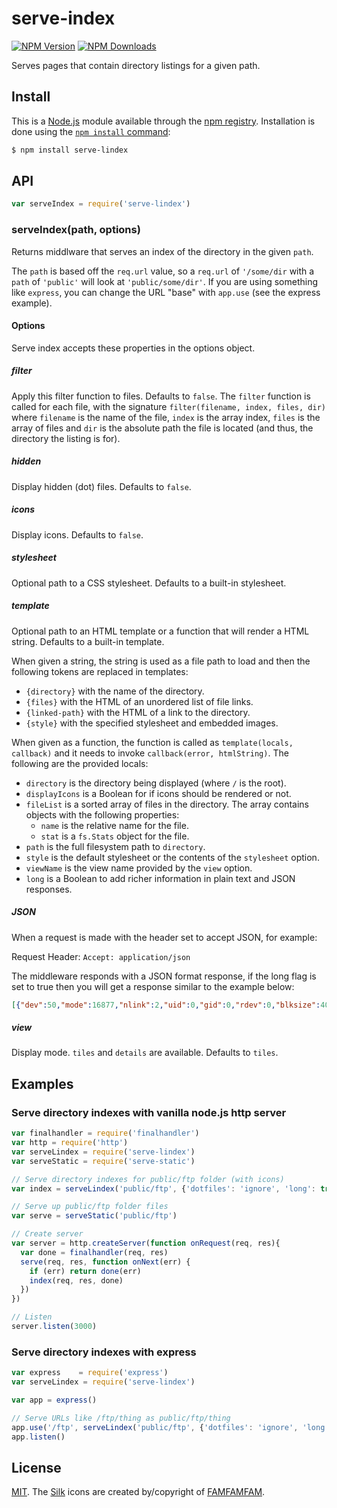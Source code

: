 # serve-index

[![NPM Version][npm-image]][npm-url]
[![NPM Downloads][downloads-image]][downloads-url]

  Serves pages that contain directory listings for a given path.

## Install

This is a [Node.js](https://nodejs.org/en/) module available through the
[npm registry](https://www.npmjs.com/). Installation is done using the
[`npm install` command](https://docs.npmjs.com/getting-started/installing-npm-packages-locally):

```sh
$ npm install serve-lindex
```

## API

```js
var serveIndex = require('serve-lindex')
```

### serveIndex(path, options)

Returns middlware that serves an index of the directory in the given `path`.

The `path` is based off the `req.url` value, so a `req.url` of `'/some/dir`
with a `path` of `'public'` will look at `'public/some/dir'`. If you are using
something like `express`, you can change the URL "base" with `app.use` (see
the express example).

#### Options

Serve index accepts these properties in the options object.

##### filter

Apply this filter function to files. Defaults to `false`. The `filter` function
is called for each file, with the signature `filter(filename, index, files, dir)`
where `filename` is the name of the file, `index` is the array index, `files` is
the array of files and `dir` is the absolute path the file is located (and thus,
the directory the listing is for).

##### hidden

Display hidden (dot) files. Defaults to `false`.

##### icons

Display icons. Defaults to `false`.

##### stylesheet

Optional path to a CSS stylesheet. Defaults to a built-in stylesheet.

##### template

Optional path to an HTML template or a function that will render a HTML
string. Defaults to a built-in template.

When given a string, the string is used as a file path to load and then the
following tokens are replaced in templates:

  * `{directory}` with the name of the directory.
  * `{files}` with the HTML of an unordered list of file links.
  * `{linked-path}` with the HTML of a link to the directory.
  * `{style}` with the specified stylesheet and embedded images.

When given as a function, the function is called as `template(locals, callback)`
and it needs to invoke `callback(error, htmlString)`. The following are the
provided locals:

  * `directory` is the directory being displayed (where `/` is the root).
  * `displayIcons` is a Boolean for if icons should be rendered or not.
  * `fileList` is a sorted array of files in the directory. The array contains
    objects with the following properties:
    - `name` is the relative name for the file.
    - `stat` is a `fs.Stats` object for the file.
  * `path` is the full filesystem path to `directory`.
  * `style` is the default stylesheet or the contents of the `stylesheet` option.
  * `viewName` is the view name provided by the `view` option.
  * `long` is a Boolean to add richer information in plain text and JSON responses.

##### JSON

When a request is made with the header set to accept JSON, for example:

Request Header:
   `Accept: application/json`

The middleware responds with a JSON format response, if the long flag is set to true then you will get a response similar to the example below:

```json
[{"dev":50,"mode":16877,"nlink":2,"uid":0,"gid":0,"rdev":0,"blksize":4096,"ino":127625,"size":4096,"blocks":8,"atime":"2017-04-11T01:38:06.168Z","mtime":"2017-04-03T18:20:14.000Z","ctime":"2017-04-11T01:38:06.118Z","birthtime":"2017-04-11T01:38:06.118Z","name":"99 Icons","ext":"","path":"/","type":"dir"},{"dev":2049,"mode":33261,"nlink":1,"uid":0,"gid":0,"rdev":0,"blksize":4096,"ino":1184500,"size":15701,"blocks":32,"atime":"2013-03-28T01:55:32.000Z","mtime":"2013-03-28T01:55:32.000Z","ctime":"2017-04-11T01:38:05.829Z","birthtime":"2017-04-11T01:38:05.829Z","name":"CHANGELOG.txt","ext":".txt","path":"/","type":"file"}]
```

##### view

Display mode. `tiles` and `details` are available. Defaults to `tiles`.

## Examples

### Serve directory indexes with vanilla node.js http server

```js
var finalhandler = require('finalhandler')
var http = require('http')
var serveLindex = require('serve-lindex')
var serveStatic = require('serve-static')

// Serve directory indexes for public/ftp folder (with icons)
var index = serveLindex('public/ftp', {'dotfiles': 'ignore', 'long': true})

// Serve up public/ftp folder files
var serve = serveStatic('public/ftp')

// Create server
var server = http.createServer(function onRequest(req, res){
  var done = finalhandler(req, res)
  serve(req, res, function onNext(err) {
    if (err) return done(err)
    index(req, res, done)
  })
})

// Listen
server.listen(3000)
```

### Serve directory indexes with express

```js
var express    = require('express')
var serveLindex = require('serve-lindex')

var app = express()

// Serve URLs like /ftp/thing as public/ftp/thing
app.use('/ftp', serveLindex('public/ftp', {'dotfiles': 'ignore', 'long': true}))
app.listen()
```

## License

[MIT](LICENSE). The [Silk](http://www.famfamfam.com/lab/icons/silk/) icons
are created by/copyright of [FAMFAMFAM](http://www.famfamfam.com/).

[npm-image]: https://img.shields.io/npm/v/serve-lindex.svg
[npm-url]: https://npmjs.org/package/serve-lindex

[downloads-image]: https://img.shields.io/npm/dm/serve-lindex.svg
[downloads-url]: https://npmjs.org/package/serve-lindex
